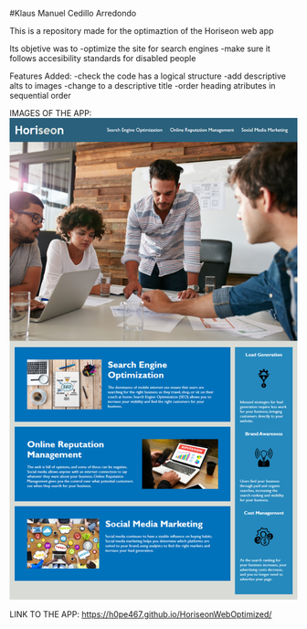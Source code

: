 #Klaus Manuel Cedillo Arredondo

This is a repository made for the optimaztion of the Horiseon web app

Its objetive was to 
-optimize the site for search engines
-make sure it follows accesibility standards for disabled people

Features Added:
-check the code has a logical structure
-add descriptive alts to images
-change to a descriptive title
-order heading atributes in sequential order

IMAGES OF THE APP: ![Screenshot of the Deployed App](/.gitignore/ScreenshotWebsiteDemo.png)

LINK TO THE APP: https://h0pe467.github.io/HoriseonWebOptimized/